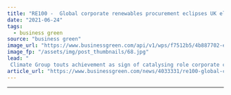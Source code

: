 ```yaml
---
title: "RE100 -  Global corporate renewables procurement eclipses UK electricity use"
date: "2021-06-24"
tags: 
  - business green
source: "business green"
image_url: "https://www.businessgreen.com/api/v1/wps/f7512b5/4b887702-e9e5-4e9a-a557-38ef603cb5a7/6/BT-solar-185x114.jpg"
image_fp: "/assets/img/post_thumbnails/68.jpg"
lead: "
 Climate Group touts achievement as sign of catalysing role corporate clean energy procurement is having on clean energy markets and policy frameworks ..."
article_url: "https://www.businessgreen.com/news/4033331/re100-global-corporate-renewables-procurement-eclipses-uk-electricity"
---
```


---
